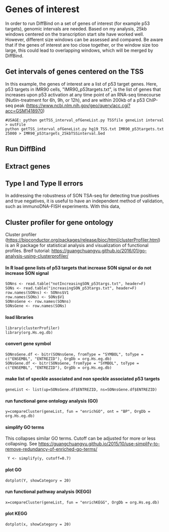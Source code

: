 # Genes of interest
In order to run DiffBind on a set of genes of interest (for example p53 targets), genomic intervals are needed. Based on my analysis, 25kb windows centered on the transcription start site have worked well. However, different size windows can be assessed and compared. Be aware that if the genes of interest are too close together, or the window size too large, this could lead to overlapping windows, which will be merged by DiffBind.
## Get intervals of genes centered on the TSS
In this example, the genes of interest are a list of p53 target genes. Here, p53 targets in IMR90 cells, "IMR90_p53targets.txt", is the list of genes that increases upon p53 activation at any time point of an RNA-seq timecourse (Nutlin-treatment for 6h, 9h, or 12h), and are within 200kb of a p53 ChIP-seq peak (https://www.ncbi.nlm.nih.gov/geo/query/acc.cgi?acc=GSM1418970)
```
#USAGE: python getTSS_interval_ofGeneList.py TSSfile geneList interval > outFile
python getTSS_interval_ofGeneList.py hg19_TSS.txt IMR90_p53targets.txt 25000 > IMR90_p53targets_25kbTSSinterval.bed
```
## Run DiffBind

## Extract genes 

## Type I and Type II errors
In addressing the robustness of SON TSA-seq for detecting true positives and true negatives, it is useful to have an independent method of validation, such as immunoDNA-FISH experiments. With this data,
## Cluster profiler for gene ontology
Cluster profiler (https://bioconductor.org/packages/release/bioc/html/clusterProfiler.html) is an R package for statistical analysis and visualization of functional profiles. Breif tutorial: https://guangchuangyu.github.io/2016/01/go-analysis-using-clusterprofiler/
#### In R load gene lists of p53 targets that increase SON signal or do not increase SON signal
```
SONns <- read.table("notIncreasingSON_p53targs.txt", header=F)
SONs <- read.table("increasingSON_p53targs.txt", header=F)
row.names(SONns) <- SONns$V1
row.names(SONs) <- SONs$V1
SONnsGene <- row.names(SONns)
SONsGene <- row.names(SONs)
```
#### load libraries
```
library(clusterProfiler)
library(org.Hs.eg.db)
```
#### convert gene symbol
```
SONnsGene.df <- bitr(SONnsGene, fromType = "SYMBOL", toType = c("ENSEMBL", "ENTREZID"), OrgDb = org.Hs.eg.db)
SONsGene.df <- bitr(SONsGene, fromType = "SYMBOL", toType = c("ENSEMBL", "ENTREZID"), OrgDb = org.Hs.eg.db)
```
#### make list of speckle associated and non speckle associated p53 targets
```
geneList <- list(up=SONsGene.df$ENTREZID, ns=SONnsGene.df$ENTREZID)
```
#### run functional gene ontology analysis (GO)
```
y=compareCluster(geneList, fun = "enrichGO", ont = "BP", OrgDb = org.Hs.eg.db)
```
#### simplify GO terms
This collapses similar GO terms. Cutoff can be adjusted for more or less collapsing. See https://guangchuangyu.github.io/2015/10/use-simplify-to-remove-redundancy-of-enriched-go-terms/
```
 Y <- simplify(y, cutoff=0.7)
```
#### plot GO
```
dotplot(Y, showCategory = 20)
```
#### run functional pathway analysis (KEGG)
```
x=compareCluster(geneList, fun = "enrichKEGG", OrgDb = org.Hs.eg.db)
```
#### plot KEGG
```
dotplot(x, showCategory = 20)
```
